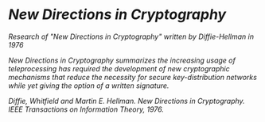 # _New Directions in Cryptography_
_Research of "New Directions in Cryptography" written by Diffie-Hellman in 1976_

_New Directions in Cryptography summarizes the increasing usage of teleprocessing has required the development of new cryptographic mechanisms that reduce the necessity for secure key-distribution networks while yet giving the option of a written signature._

_Diffie, Whitfield and Martin E. Hellman. New Directions in Cryptography. IEEE Transactions on Information Theory, 1976._
